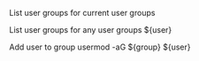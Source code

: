 
List user groups for current user
groups

List user groups for any user
groups ${user}

Add user to group
usermod -aG ${group} ${user}

